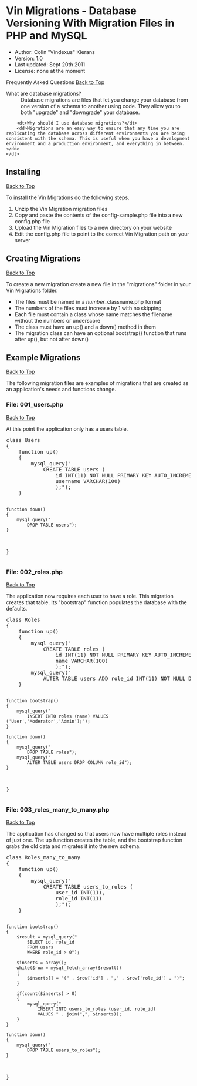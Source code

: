 <a name="vin-top"></a>
Vin Migrations - Database Versioning With Migration Files in PHP and MySQL
===========================================================================
 * Author: Colin "Vindexus" Kierans</li>
 * Version: 1.0</li>
 * Last updated: Sept 20th 2011</li>
 * License: none at the moment</li>
<div class="section">
	<a name="faq"></
	<h2>Frequently Asked Questions</h2>
	<a href="#vin-top">Back to Top</a>
	<dl>
		<dt>What are database migrations?</dt>
		<dd>Database migrations are files that let you change your database from one version of a schema to another using code. They allow you to both "upgrade" and "downgrade" your database.</dd>
		
		<dt>Why should I use database migrations?</dt>
		<dd>Migrations are an easy way to ensure that any time you are replicating the database across different environments you are being consistent with the schema. This is useful when you have a development environment and a production environment, and everything in between.</dd>
	</dl>
</a>

<div class="section">
	<a name="installing"></a>
	<h2>Installing</h2>
	<a href="#vin-top">Back to Top</a>
	<p>To install the Vin Migrations do the following steps.</p>
	<ol>
		<li>Unzip the Vin Migration migration files</li>
		<li>Copy and paste the contents of the config-sample.php file into a new config.php file</li>
		<li>Upload the Vin Migration files to a new directory on your website</li>
		<li>Edit the config.php file to point to the correct Vin Migration path on your server</li>
	</ol>
</div>

<div class="section">
	<a name="creating"></a>
	<h2>Creating Migrations</h2>
	<a href="#vin-top">Back to Top</a>
	<p>To create a new migration create a new file in the "migrations" folder in your Vin Migrations folder.</p>
	<ul>
		<li>The files must be named in a <em>number</em>_classname.php format</li>
		<li>The numbers of the files must increase by 1 with no skipping</li>
		<li>Each file must contain a class whose name matches the filename without the numbers or underscore</li>
		<li>The class must have an up() and a down() method in them</li>
		<li>The migration class can have an optional bootstrap() function that runs after up(), but not after down()</li>
	</ul>
</div>


<div class="section">
	<a name="download"></a>
	<h2>Example Migrations</h2>
	<a href="#vin-top">Back to Top</a>
	<p>The following migration files are examples of migrations that are created as an application's needs and functions change.</p>
	<a name="001_users"></a>
	<h3>File: 001_users.php</h3>
	<a href="#vin-top">Back to Top</a>
	<p>At this point the application only has a users table.</p>
</div>
<pre>
class Users
{
	function up()
	{
		mysql_query("
			CREATE TABLE users (
				id INT(11) NOT NULL PRIMARY KEY AUTO_INCREMENT,
				username VARCHAR(100)
				);");
	}
	
	function down()
	{
		mysql_query("
			DROP TABLE users");
	}
}
	</pre>
</div>

<a name="002_roles"></a>
<div class="section">
	<h3>File: 002_roles.php</h3>
	<a href="#vin-top">Back to Top</a>
	<p>The application now requires each user to have a role. This migration creates that table. Its "bootstrap" function populates the database with the defaults.</p>
	<pre>
class Roles
{
	function up()
	{
		mysql_query("
			CREATE TABLE roles (
				id INT(11) NOT NULL PRIMARY KEY AUTO_INCREMENT,
				name VARCHAR(100)
				);");
		mysql_query("
			ALTER TABLE users ADD role_id INT(11) NOT NULL DEFAULT 0");
	}
	
	function bootstrap()
	{
		mysql_query("
			INSERT INTO roles (name) VALUES ('User','Moderator','Admin');");
	}
	
	function down()
	{
		mysql_query("
			DROP TABLE roles");
		mysql_query("
			ALTER TABLE users DROP COLUMN role_id");
	}
}
	</pre>
</div>

<a name="003_roles_many_to_many"></a>
<div class="section">
	<h3>File: 003_roles_many_to_many.php</h3>
	<a href="#vin-top">Back to Top</a>
	<p>The application has changed so that users now have multiple roles instead of just one. The up function creates the table, and the bootstrap function grabs the old data and migrates it into the new schema.</p>
	<pre>
class Roles_many_to_many
{
	function up()
	{
		mysql_query("
			CREATE TABLE users_to_roles (
				user_id INT(11),
				role_id INT(11)
				);");
	}
	
	function bootstrap()
	{
		$result = mysql_query("
			SELECT id, role_id
			FROM users
			WHERE role_id > 0");
		
		$inserts = array();
		while($row = mysql_fetch_array($result))
		{
			$inserts[] = "(" . $row['id'] . "," . $row['role_id'] . ")";
		}
		
		if(count($inserts) > 0)
		{
			mysql_query("
				INSERT INTO users_to_roles (user_id, role_id)
				VALUES " . join(",", $inserts));
		}
	}
	
	function down()
	{
		mysql_query("
			DROP TABLE users_to_roles");
	}
}
	</pre>
</div>
